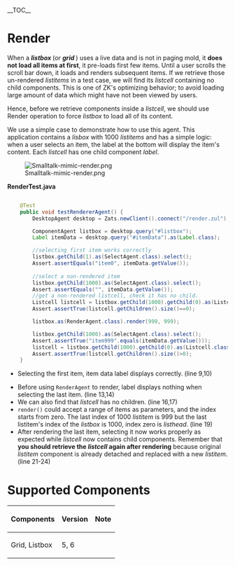 

\_\_TOC\_\_

# Render

When a <b>*listbox* </b> (or <b> *grid* </b>) uses a live data and is
not in paging mold, it **does not load all items at first**, it
pre-loads first few items. Until a user scrolls the scroll bar down, it
loads and renders subsequent items. If we retrieve those un-rendered
*listitems* in a test case, we will find its *listcell* containing no
child components. This is one of ZK's optimizing behavior; to avoid
loading large amount of data which might have not been viewed by users.

Hence, before we retrieve components inside a *listcell*, we should use
Render operation to force *listbox* to load all of its content.

We use a simple case to demonstrate how to use this agent. This
application contains a *lisbox* with 1000 *listitems* and has a simple
logic: when a user selects an item, the label at the bottom will display
the item's content. Each *listcell* has one child component *label*.

<figure>
<img src="Smalltalk-mimic-render.png"
title="Smalltalk-mimic-render.png" />
<figcaption>Smalltalk-mimic-render.png</figcaption>
</figure>

**RenderTest.java**

``` java

    @Test
    public void testRendererAgent() {
        DesktopAgent desktop = Zats.newClient().connect("/render.zul");

        ComponentAgent listbox = desktop.query("#listbox");
        Label itemData = desktop.query("#itemData").as(Label.class);

        //selecting first item works correctly 
        listbox.getChild(1).as(SelectAgent.class).select();
        Assert.assertEquals("item0", itemData.getValue());
        
        //select a non-rendered item
        listbox.getChild(1000).as(SelectAgent.class).select();
        Assert.assertEquals("", itemData.getValue());
        //get a non-rendered listcell, check it has no child.
        Listcell listcell = listbox.getChild(1000).getChild(0).as(Listcell.class);
        Assert.assertTrue(listcell.getChildren().size()==0);

        listbox.as(RenderAgent.class).render(999, 999);

        listbox.getChild(1000).as(SelectAgent.class).select();
        Assert.assertTrue("item999".equals(itemData.getValue()));
        listcell = listbox.getChild(1000).getChild(0).as(Listcell.class);
        Assert.assertTrue(listcell.getChildren().size()>0);
    }
```

- Selecting the first item, item data label displays correctly. (line
  9,10)

<!-- -->

- Before using `RenderAgent` to render, label displays nothing when
  selecting the last item. (line 13,14)
- We can also find that *listcell* has no children. (line 16,17)
- `render()` could accept a range of items as parameters, and the index
  starts from zero. The last index of 1000 *listitem* is 999 but the
  last listitem's index of the *listbox* is 1000, index zero is
  *listhead*. (line 19)
- After rendering the last item, selecting it now works properly as
  expected while *listcell* now contains child components. Remember that
  **you should retrieve the *listcell* again after rendering** because
  original *listitem* component is already detached and replaced with a
  new *listitem*. (line 21-24)

# Supported Components

<table>
<thead>
<tr class="header">
<th><center>
<p>Components</p>
</center></th>
<th><center>
<p>Version</p>
</center></th>
<th><center>
<p>Note</p>
</center></th>
</tr>
</thead>
<tbody>
<tr class="odd">
<td><p>Grid, Listbox</p></td>
<td><p>5, 6</p></td>
<td></td>
</tr>
</tbody>
</table>

 
